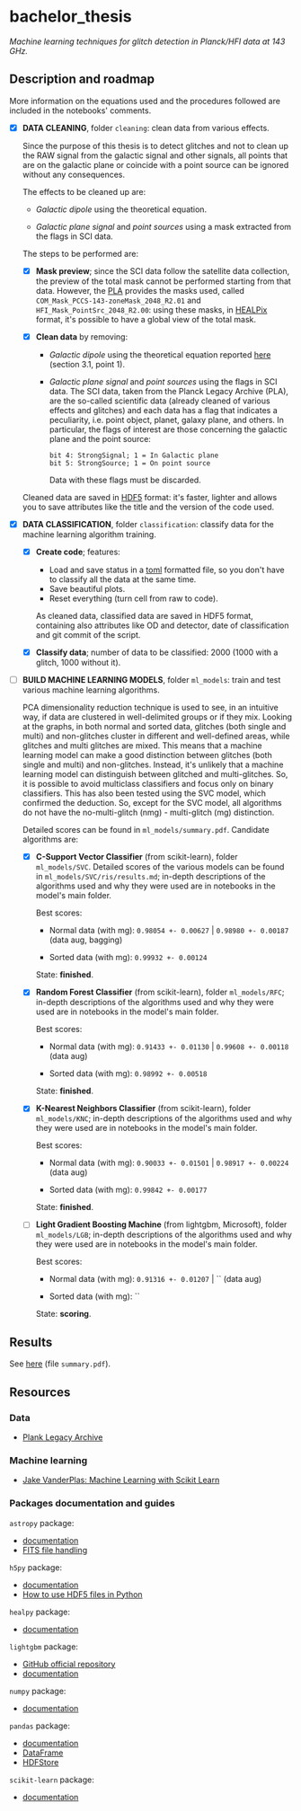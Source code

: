 # bachelor_thesis

_Machine learning techniques for glitch detection in Planck/HFI data at 143 GHz._

## Description and roadmap

More information on the equations used and the procedures followed are included in the notebooks' comments.

- [x] **DATA CLEANING**, folder `cleaning`: clean data from various effects.

    Since the purpose of this thesis is to detect glitches and not to clean up the RAW signal from the galactic signal and other signals, all points that are on the galactic plane or coincide with a point source can be ignored without any consequences.
    
    The effects to be cleaned up are:

    - _Galactic dipole_ using the theoretical equation.
    
    - _Galactic plane signal_ and _point sources_ using a mask extracted from the flags in SCI data.
    
    The steps to be performed are:
    
    - [x] **Mask preview**; since the SCI data follow the satellite data collection, the preview of the total mask cannot be performed starting from that data. However, the [PLA](http://pla.esac.esa.int/pla/#home) provides the masks used, called `COM_Mask_PCCS-143-zoneMask_2048_R2.01` and `HFI_Mask_PointSrc_2048_R2.00`: using these masks, in [HEALPix](https://healpix.sourceforge.io/) format, it's possible to have a global view of the total mask.
    
    - [x] **Clean data** by removing:
        - _Galactic dipole_ using the theoretical equation reported [here](https://www.aanda.org/articles/aa/abs/2014/11/aa21527-13/aa21527-13.html) (section 3.1, point 1).
        - _Galactic plane signal_ and _point sources_ using the flags in SCI data. The SCI data, taken from the Planck Legacy Archive (PLA), are the so-called scientific data (already cleaned of various effects and glitches) and each data has a flag that indicates a peculiarity, i.e. point object, planet, galaxy plane, and others. In particular, the flags of interest are those concerning the galactic plane and the point source:
        
            ```
            bit 4: StrongSignal; 1 = In Galactic plane
            bit 5: StrongSource; 1 = On point source
            ```
            Data with these flags must be discarded.
            
    Cleaned data are saved in [HDF5](https://www.hdfgroup.org/) format: it's faster, lighter and allows you to save attributes like the title and the version of the code used.
    
- [x] **DATA CLASSIFICATION**, folder `classification`: classify data for the machine learning algorithm training.

    - [x] **Create code**; features:
    
        - Load and save status in a [toml](https://github.com/toml-lang/toml) formatted file, so you don't have to classify all the data at the same time.
        - Save beautiful plots.
        - Reset everything (turn cell from raw to code).
        
        As cleaned data, classified data are saved in HDF5 format, containing also attributes like OD and detector, date of classification and git commit of the script.
        
    - [x] **Classify data**; number of data to be classified: 2000 (1000 with a glitch, 1000 without it).

- [ ] **BUILD MACHINE LEARNING MODELS**, folder `ml_models`: train and test various machine learning algorithms.

    PCA dimensionality reduction technique is used to see, in an intuitive way, if data are clustered in well-delimited groups or if they mix. Looking at the graphs, in both normal and sorted data, glitches (both single and multi) and non-glitches cluster in different and well-defined areas, while glitches and multi glitches are mixed. This means that a machine learning model can make a good distinction between glitches (both single and multi) and non-glitches. Instead, it's unlikely that a machine learning model can distinguish between glitched and multi-glitches. So, it is possible to avoid multiclass classifiers and focus only on binary classifiers. This has also been tested using the SVC model, which confirmed the deduction. So, except for the SVC model, all algorithms do not have the no-multi-glitch (nmg) - multi-glitch (mg) distinction.
    
    Detailed scores can be found in `ml_models/summary.pdf`. Candidate algorithms are:
    
    - [x] **C-Support Vector Classifier** (from scikit-learn), folder `ml_models/SVC`. Detailed scores of the various models can be found in `ml_models/SVC/ris/results.md`; in-depth descriptions of the algorithms used and why they were used are in notebooks in the model's main folder.
    
        Best scores:
        
        - Normal data (with mg): `0.98054 +- 0.00627` | `0.98980 +- 0.00187` (data aug, bagging)
        
        - Sorted data (with mg): `0.99932 +- 0.00124`
        
        State: **finished**.
    
    - [x] **Random Forest Classifier** (from scikit-learn), folder `ml_models/RFC`; in-depth descriptions of the algorithms used and why they were used are in notebooks in the model's main folder.
    
        Best scores:
        
        - Normal data (with mg): `0.91433 +- 0.01130` | `0.99608 +- 0.00118` (data aug)
        
        - Sorted data (with mg): `0.98992 +- 0.00518`
    
        State: **finished**.
    
    - [x] **K-Nearest Neighbors Classifier** (from scikit-learn), folder `ml_models/KNC`; in-depth descriptions of the algorithms used and why they were used are in notebooks in the model's main folder.
    
        Best scores:
        
        - Normal data (with mg): `0.90033 +- 0.01501` | `0.98917 +- 0.00224` (data aug)
        
        - Sorted data (with mg): `0.99842 +- 0.00177`
    
        State: **finished**.
    
    - [ ] **Light Gradient Boosting Machine** (from lightgbm, Microsoft), folder `ml_models/LGB`; in-depth descriptions of the algorithms used and why they were used are in notebooks in the model's main folder.
    
        Best scores:
        
        - Normal data (with mg): `0.91316 +- 0.01207` | `` (data aug)
        
        - Sorted data (with mg): ``
        
        State: **scoring**.


## Results

See [here](https://github.com/Paolo97Gll/bachelor_thesis/blob/master/ml_models/summary.pdf) (file `summary.pdf`).

## Resources

### Data

- [Plank Legacy Archive](http://pla.esac.esa.int/pla/#home)

### Machine learning

- [Jake VanderPlas: Machine Learning with Scikit Learn](https://www.youtube.com/watch?v=HC0J_SPm9co)

### Packages documentation and guides

`astropy` package:
- [documentation](https://docs.astropy.org/en/stable/)
- [FITS file handling](https://docs.astropy.org/en/stable/io/fits/)

`h5py` package:
- [documentation](http://docs.h5py.org/en/stable/)
- [How to use HDF5 files in Python](https://www.pythonforthelab.com/blog/how-to-use-hdf5-files-in-python/)

`healpy` package:
- [documentation](https://healpy.readthedocs.io/en/latest/)

`lightgbm` package:
- [GitHub official repository](https://github.com/microsoft/LightGBM)
- [documentation](https://lightgbm.readthedocs.io/en/latest/)

`numpy` package:
- [documentation](https://docs.scipy.org/doc/numpy/reference/)

`pandas` package:
- [documentation](https://pandas.pydata.org/pandas-docs/stable/)
- [DataFrame](https://pandas.pydata.org/pandas-docs/stable/reference/frame.html#dataframe)
- [HDFStore](https://pandas.pydata.org/pandas-docs/stable/reference/io.html#hdfstore-pytables-hdf5)

`scikit-learn` package:
- [documentation](https://scikit-learn.org/stable/)
